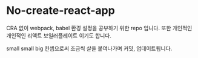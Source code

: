 # No-create-react-app

CRA 없이 webpack, babel 환경 설정을 공부하기 위한 repo 입니다. 또한 개인적인 개인적인 리액트 보일러플레이트 이기도 합니다.

small small big 컨셉으로써 조금씩 살을 붙여나가며 커밋, 업데이트됩니다.

